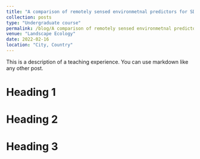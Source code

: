 ```yaml
---
title: "A comparison of remotely sensed environmetnal predictors for SDMs"
collection: posts
type: "Undergraduate course"
permalink: /blog/A comparison of remotely sensed environmetnal predictors for SDMs
venue: "Landscape Ecology"
date: 2022-02-16
location: "City, Country"
---
```


This is a description of a teaching experience. You can use markdown like any other post.

Heading 1
======

Heading 2
======

Heading 3
======
